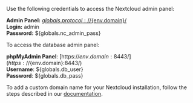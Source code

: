 Use the following credentials to access the Nextcloud admin panel:

**Admin Panel:** [${globals.protocol}://${env.domain}/](${globals.protocol}://${env.domain}/)  
**Login:** admin  
**Password:** ${globals.nc_admin_pass}  

To access the database admin panel:

**phpMyAdmin Panel**: [https://${env.domain}:8443/](https://${env.domain}:8443/)  
**Username**: ${globals.db_user}  
**Password**: ${globals.db_pass}  

To add a custom domain name for your Nextcloud installation, follow the steps described in our [documentation](https://www.virtuozzo.com/application-platform-docs/custom-domains/).
